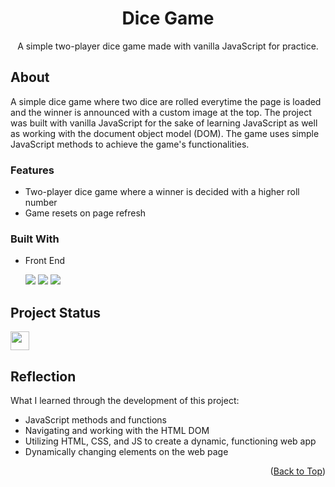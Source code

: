 <a name="top-of-page"></a>
<!--- Title Section --->

<div align="center">
	<h1>Dice Game</h1>
	<p>A simple two-player dice game made with vanilla JavaScript for practice.</p>
	<!--- <a href="/">Live App Link</a> &#x2022 <a href="/">GitHub Repo Link</a> --->
</div>


<!--- About Section --->

## About
A simple dice game where two dice are rolled everytime the page is loaded and the winner is announced with a custom image at the top. The project was built with vanilla JavaScript for the sake of learning JavaScript as well as working with the document object model (DOM). The game uses simple JavaScript methods to achieve the game's functionalities. 

### Features

* Two-player dice game where a winner is decided with a higher roll number
* Game resets on page refresh

### Built With

* Front End
  
  <img src="https://img.shields.io/badge/HTML5-E34F26?style=for-the-badge&logo=html5&logoColor=white">
  <img src="https://img.shields.io/badge/CSS3-1572B6?style=for-the-badge&logo=css3&logoColor=white">
  <img src="https://img.shields.io/badge/JavaScript-323330?style=for-the-badge&logo=javascript&logoColor=F7DF1E">
  

<!--- Status Section --->

## Project Status

<a href="https://www.repostatus.org/#inactive"><img src="https://www.repostatus.org/badges/latest/inactive.svg" height="30"/></a>


<!--- Reflection Section --->

## Reflection
What I learned through the development of this project:

* JavaScript methods and functions
* Navigating and working with the HTML DOM
* Utilizing HTML, CSS, and JS to create a dynamic, functioning web app
* Dynamically changing elements on the web page


<p align="right">(<a href="#top-of-page">Back to Top</a>)</p>
